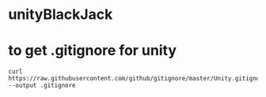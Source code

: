 # unityBlackJack

# to get .gitignore for unity
```
curl https://raw.githubusercontent.com/github/gitignore/master/Unity.gitignore --output .gitignore
```